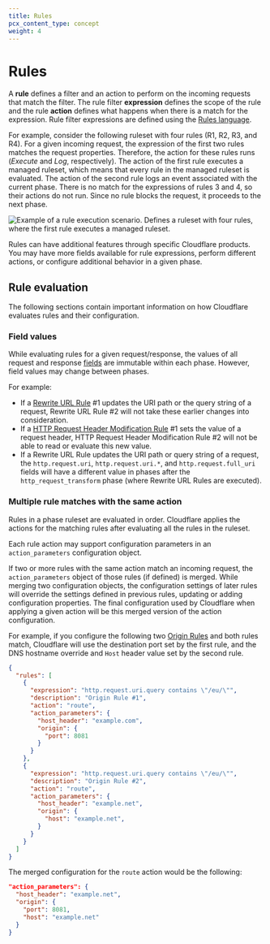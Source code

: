 ```yaml
---
title: Rules
pcx_content_type: concept
weight: 4
---
```


# Rules

A **rule** defines a filter and an action to perform on the incoming requests that match the filter. The rule filter **expression** defines the scope of the rule and the rule **action** defines what happens when there is a match for the expression. Rule filter expressions are defined using the [Rules language](/ruleset-engine/rules-language/).

For example, consider the following ruleset with four rules (R1, R2, R3, and R4). For a given incoming request, the expression of the first two rules matches the request properties. Therefore, the action for these rules runs (_Execute_ and _Log_, respectively). The action of the first rule executes a managed ruleset, which means that every rule in the managed ruleset is evaluated. The action of the second rule logs an event associated with the current phase. There is no match for the expressions of rules 3 and 4, so their actions do not run. Since no rule blocks the request, it proceeds to the next phase.

![Example of a rule execution scenario. Defines a ruleset with four rules, where the first rule executes a managed ruleset.](/ruleset-engine/static/rulesets-rules-example.png)

Rules can have additional features through specific Cloudflare products. You may have more fields available for rule expressions, perform different actions, or configure additional behavior in a given phase.

## Rule evaluation

The following sections contain important information on how Cloudflare evaluates rules and their configuration.

### Field values

While evaluating rules for a given request/response, the values of all request and response [fields](/ruleset-engine/rules-language/fields/) are immutable within each phase. However, field values may change between phases.

For example:

- If a [Rewrite URL Rule](/rules/transform/url-rewrite/) #1 updates the URI path or the query string of a request, Rewrite URL Rule #2 will not take these earlier changes into consideration.
- If a [HTTP Request Header Modification Rule](/rules/transform/request-header-modification/) #1 sets the value of a request header, HTTP Request Header Modification Rule #2 will not be able to read or evaluate this new value.
- If a Rewrite URL Rule updates the URI path or query string of a request, the `http.request.uri`, `http.request.uri.*`, and `http.request.full_uri` fields will have a different value in phases after the `http_request_transform` phase (where Rewrite URL Rules are executed).

### Multiple rule matches with the same action

Rules in a phase ruleset are evaluated in order. Cloudflare applies the actions for the matching rules after evaluating all the rules in the ruleset.

Each rule action may support configuration parameters in an `action_parameters` configuration object.

If two or more rules with the same action match an incoming request, the `action_parameters` object of those rules (if defined) is merged. While merging two configuration objects, the configuration settings of later rules will override the settings defined in previous rules, updating or adding configuration properties. The final configuration used by Cloudflare when applying a given action will be this merged version of the action configuration.

For example, if you configure the following two [Origin Rules](/rules/origin-rules/) and both rules match, Cloudflare will use the destination port set by the first rule, and the DNS hostname override and `Host` header value set by the second rule.

```json
{
  "rules": [
    {
      "expression": "http.request.uri.query contains \"/eu/\"",
      "description": "Origin Rule #1",
      "action": "route",
      "action_parameters": {
        "host_header": "example.com",
        "origin": {
          "port": 8081
        }
      }
    },
    {
      "expression": "http.request.uri.query contains \"/eu/\"",
      "description": "Origin Rule #2",
      "action": "route",
      "action_parameters": {
        "host_header": "example.net",
        "origin": {
          "host": "example.net",
        }
      }
    }
  ]
}
```

The merged configuration for the `route` action would be the following:

```json
"action_parameters": {
  "host_header": "example.net",
  "origin": {
    "port": 8081,
    "host": "example.net"
  }
}
```
